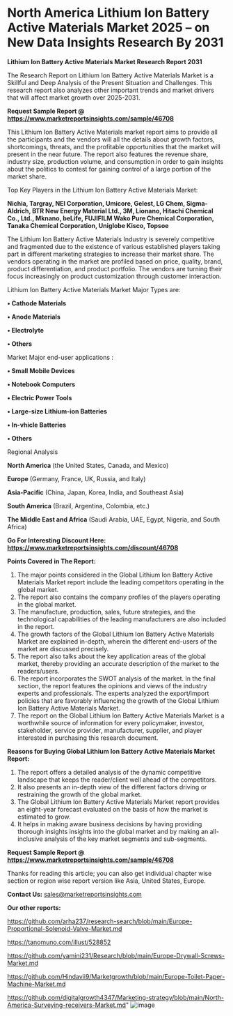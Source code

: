 # North America Lithium Ion Battery Active Materials Market 2025 – on New Data Insights Research By 2031

<strong>Lithium Ion Battery Active Materials Market Research Report 2031</strong>

The Research Report on Lithium Ion Battery Active Materials Market is a Skillful and Deep Analysis of the Present Situation and Challenges. This research report also analyzes other important trends and market drivers that will affect market growth over 2025-2031.

<strong>Request Sample Report @ <a href=https://www.marketreportsinsights.com/sample/46708>https://www.marketreportsinsights.com/sample/46708</a></strong>

This Lithium Ion Battery Active Materials market report aims to provide all the participants and the vendors will all the details about growth factors, shortcomings, threats, and the profitable opportunities that the market will present in the near future. The report also features the revenue share, industry size, production volume, and consumption in order to gain insights about the politics to contest for gaining control of a large portion of the market share.

Top Key Players in the Lithium Ion Battery Active Materials Market:

<strong>Nichia, Targray, NEI Corporation, Umicore, Gelest, LG Chem, Sigma-Aldrich, BTR New Energy Material Ltd., 3M, Lionano, Hitachi Chemical Co., Ltd., Mknano, beLife, FUJIFILM Wako Pure Chemical Corporation, Tanaka Chemical Corporation, Uniglobe Kisco, Topsoe</strong>

The Lithium Ion Battery Active Materials Industry is severely competitive and fragmented due to the existence of various established players taking part in different marketing strategies to increase their market share. The vendors operating in the market are profiled based on price, quality, brand, product differentiation, and product portfolio. The vendors are turning their focus increasingly on product customization through customer interaction.

Lithium Ion Battery Active Materials Market Major Types are:

<strong>•  Cathode Materials

•  Anode Materials

•  Electrolyte

•  Others</strong>

Market Major end-user applications :

<strong>•  Small Mobile Devices

•  Notebook Computers

•  Electric Power Tools

•  Large-size Lithium-ion Batteries

•  In-vhicle Batteries

•  Others</strong>

Regional Analysis

</u><strong><b>North America</b></strong> (the United States, Canada, and Mexico)

<strong><b>Europe </b></strong>(Germany, France, UK, Russia, and Italy)

<strong><b>Asia-Pacific</b></strong> (China, Japan, Korea, India, and Southeast Asia)

<strong><b>South America</b></strong> (Brazil, Argentina, Colombia, etc.)

<strong><b>The Middle East and Africa</b></strong> (Saudi Arabia, UAE, Egypt, Nigeria, and South Africa)

<strong>Go For Interesting Discount Here: <a href=https://www.marketreportsinsights.com/discount/46708>https://www.marketreportsinsights.com/discount/46708</a></strong>

<strong>Points Covered in The Report:</strong>
<ol>
  <li>The major points considered in the Global Lithium Ion Battery Active Materials Market report include the leading competitors operating in the global market.</li>
  <li>The report also contains the company profiles of the players operating in the global market.</li>
  <li>The manufacture, production, sales, future strategies, and the technological capabilities of the leading manufacturers are also included in the report.</li>
  <li>The growth factors of the Global Lithium Ion Battery Active Materials Market are explained in-depth, wherein the different end-users of the market are discussed precisely.</li>
  <li>The report also talks about the key application areas of the global market, thereby providing an accurate description of the market to the readers/users.</li>
  <li>The report incorporates the SWOT analysis of the market. In the final section, the report features the opinions and views of the industry experts and professionals. The experts analyzed the export/import policies that are favorably influencing the growth of the Global Lithium Ion Battery Active Materials Market.</li>
  <li>The report on the Global Lithium Ion Battery Active Materials Market is a worthwhile source of information for every policymaker, investor, stakeholder, service provider, manufacturer, supplier, and player interested in purchasing this research document.</li>
</ol>
<strong>Reasons for Buying Global Lithium Ion Battery Active Materials Market Report:</strong>

<ol>
  <li>The report offers a detailed analysis of the dynamic competitive landscape that keeps the reader/client well ahead of the competitors.</li>
  <li>It also presents an in-depth view of the different factors driving or restraining the growth of the global market.</li>
  <li>The Global Lithium Ion Battery Active Materials Market report provides an eight-year forecast evaluated on the basis of how the market is estimated to grow.</li>
  <li>It helps in making aware business decisions by having providing thorough insights insights into the global market and by making an all-inclusive analysis of the key market segments and sub-segments.</li>
</ol>
<strong>Request Sample Report @ <a href=https://www.marketreportsinsights.com/sample/46708>https://www.marketreportsinsights.com/sample/46708</a></strong>


Thanks for reading this article; you can also get individual chapter wise section or region wise report version like Asia, United States, Europe.

<strong>Contact Us:</strong>
sales@marketreportsinsights.com

<strong>Our other reports:</strong>

<a href=https://github.com/arha237/research-search/blob/main/Europe-Proportional-Solenoid-Valve-Market.md>https://github.com/arha237/research-search/blob/main/Europe-Proportional-Solenoid-Valve-Market.md</a>

<a href=https://tanomuno.com/illust/528852>https://tanomuno.com/illust/528852</a>

<a href=https://github.com/yamini231/Research/blob/main/Europe-Drywall-Screws-Market.md>https://github.com/yamini231/Research/blob/main/Europe-Drywall-Screws-Market.md</a>

<a href=https://github.com/Hindavii9/Marketgrowth/blob/main/Europe-Toilet-Paper-Machine-Market.md>https://github.com/Hindavii9/Marketgrowth/blob/main/Europe-Toilet-Paper-Machine-Market.md</a>

<a href=https://github.com/digitalgrowth4347/Marketing-strategy/blob/main/North-America-Surveying-receivers-Market.md>https://github.com/digitalgrowth4347/Marketing-strategy/blob/main/North-America-Surveying-receivers-Market.md</a>"
![image](https://github.com/user-attachments/assets/a71ab1db-2d95-457f-9ce5-b9067d4683a9)
